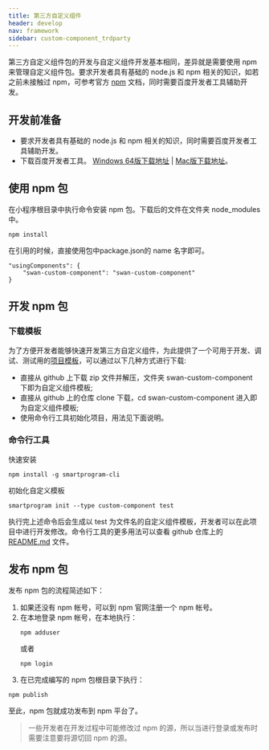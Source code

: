 ```yaml
---
title: 第三方自定义组件
header: develop
nav: framework
sidebar: custom-component_trdparty
---
```



第三方自定义组件包的开发与自定义组件开发基本相同，差异就是需要使用 npm 来管理自定义组件包。要求开发者具有基础的 node.js 和 npm 相关的知识，如若之前未接触过 npm，可参考官方 [npm](https://docs.npmjs.com/about-npm/index.html) 文档，同时需要百度开发者工具辅助开发。

## 开发前准备

* 要求开发者具有基础的 node.js 和 npm 相关的知识，同时需要百度开发者工具辅助开发。
* 下载百度开发者工具。 [Windows 64版下载地址](https://smartprogram.baidu.com/mappconsole/api/devDownload?system=windows&type=online)  |   [Mac版下载地址](https://smartprogram.baidu.com/mappconsole/api/devDownload?system=mac&type=online)。

## 使用 npm 包

在小程序根目录中执行命令安装 npm 包。下载后的文件在文件夹 node_modules 中。

```
npm install
```
在引用的时候，直接使用包中package.json的 name 名字即可。

```
"usingComponents": {
    "swan-custom-component": "swan-custom-component"
}
```

## 开发 npm 包

### 下载模板

为了方便开发者能够快速开发第三方自定义组件，为此提供了一个可用于开发、调试、测试用的[项目模板](https://github.com/swan-team/swan-templates/tree/master/packages/swan-custom-component)，可以通过以下几种方式进行下载:

* 直接从 github 上下载 zip 文件并解压，文件夹 swan-custom-component 下即为自定义组件模板;
* 直接从 github 上的仓库 clone 下载，cd swan-custom-component 进入即为自定义组件模板;
* 使用命令行工具初始化项目，用法见下面说明。

### 命令行工具

快速安装

```
npm install -g smartprogram-cli
```

初始化自定义模板
```
smartprogram init --type custom-component test
```

执行完上述命令后会生成以 test 为文件名的自定义组件模板，开发者可以在此项目中进行开发修改。命令行工具的更多用法可以查看 github 仓库上的 [README.md](https://github.com/swan-team/swan-templates/blob/master/packages/swan-custom-component/README.md) 文件。

## 发布 npm 包

发布 npm 包的流程简述如下：

1. 如果还没有 npm 帐号，可以到 npm 官网注册一个 npm 帐号。
2. 在本地登录 npm 帐号，在本地执行：
    ```
    npm adduser
    ```
    或者
    ```
    npm login
    ```
3. 在已完成编写的 npm 包根目录下执行：
```
npm publish
```

至此，npm 包就成功发布到 npm 平台了。

> 一些开发者在开发过程中可能修改过 npm 的源，所以当进行登录或发布时需要注意要将源切回 npm 的源。
